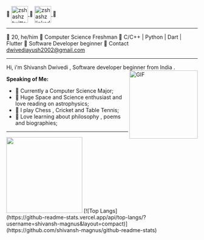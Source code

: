
🔹
<a href="https://twitter.com/Shivans52149281">
  <img align="center" alt="zshashz twitter" width="44px" src="https://cdn.jsdelivr.net/npm/simple-icons@v3/icons/twitter.svg" />
</a>
🔹
<a href="www.linkedin.com/in/shivansh-dwivedi-198066143">
  <img align="center" alt="zshashz linkedin" width="44px" src="https://cdn.jsdelivr.net/npm/simple-icons@v3/icons/linkedin.svg" />
</a>
🔹

---

🔸 20, he/him 
🔸 Computer Science Freshman
🔸 C/C++ | Python | Dart | Flutter
🔸 Software Developer beginner
🔸 Contact [dwivediayush2002@gmail.com](dwivediayush2002@gmail.com)

---

Hi, i'm Shivansh Dwivedi , Software developer beginner from India .
</br>
<img align="right" height='180px' alt="GIF" src="https://media.giphy.com/media/kkpcRessCvNyo/giphy.gif" />

**Speaking of Me:**

- 🚀 Currently a Computer Science Major;
- 🚀 Huge Space and Science enthusiast and love reading on astrophysics;
- 🚀 I play Chess , Cricket and Table Tennis;
- 🚀 Love learning about philosophy , poems and biographies;

---


<img height='200px' src="https://github-readme-stats.vercel.app/api?username=shivansh-magnus&show_icons=true&theme=radical">
[![Top Langs](https://github-readme-stats.vercel.app/api/top-langs/?username=shivansh-magnus&layout=compact)](https://github.com/shivansh-magnus/github-readme-stats)
